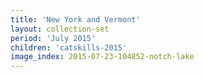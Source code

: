 ```yaml
---
title: 'New York and Vermont'
layout: collection-set
period: 'July 2015'
children: 'catskills-2015'
image_index: 2015-07-23-104852-notch-lake
---
```

